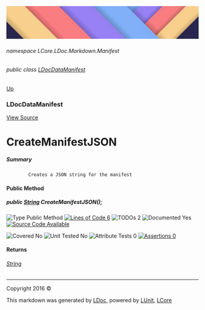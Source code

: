 ![](../Content/LDoc-banner-small.png "")

###### namespace LCore.LDoc.Markdown.Manifest

###### public class [LDocDataManifest](LDocDataManifest.md)
[Up](LDocDataManifest.md)

### LDocDataManifest
[View Source](../Markdown/Manifest/LDocDataManifest.cs)

# CreateManifestJSON

##### Summary

            Creates a JSON string for the manifest
            

#### Public Method

##### public <a href="https://msdn.microsoft.com/en-us/library/system.string.aspx" alt="">String</a> CreateManifestJSON();

![Type Public Method](http://b.repl.ca/v1/Type-Public%20Method-blue.png "") [![Lines of Code 6](http://b.repl.ca/v1/Lines%20of%20Code-6-blue.png "")](../Markdown/Manifest/LDocDataManifest.cs#L76) ![TODOs 2](http://b.repl.ca/v1/TODOs-2-yellow.png "")   ![Documented Yes](http://b.repl.ca/v1/Documented-Yes-brightgreen.png "") [![Source Code Available](http://b.repl.ca/v1/Source%20Code-Available-brightgreen.png "")](../Markdown/Manifest/LDocDataManifest.cs#L76)

![Covered No](http://b.repl.ca/v1/Covered-No-red.png "") ![Unit Tested No](http://b.repl.ca/v1/Unit%20Tested-No-lightgrey.png "") ![Attribute Tests 0](http://b.repl.ca/v1/Attribute%20Tests-0-lightgrey.png "") [![Assertions 0](http://b.repl.ca/v1/Assertions-0-lightgrey.png "")](../Markdown/Manifest/LDocDataManifest.cs)

#### Returns

###### [String](https://msdn.microsoft.com/en-us/library/system.string.aspx)



---

Copyright 2016 &copy; [](../../README.md) [](../../TableOfContents.md)

This markdown was generated by [LDoc](https://github.com/CodeSingularity/LDoc), powered by [LUnit](https://github.com/CodeSingularity/LUnit), [LCore](https://github.com/CodeSingularity/LCore)
